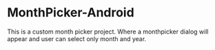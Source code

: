 # MonthPicker-Android
This is a custom month picker project. Where a monthpicker dialog will appear and user can select only month and year.
